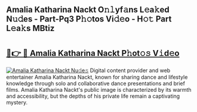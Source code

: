 ## Amalia Katharina Nackt O𝚗𝚕yf𝚊ns L𝚎a𝚔ed N𝚞𝚍es - Part-Pq3 P𝚑𝚘tos Vi𝚍𝚎o - H𝚘𝚝 Part L𝚎a𝚔s MBtiz

# <h2><a href="http://kfeman6.oniu.top/?m=Amalia+Katharina+Nackt">🔗👉 🔴 Amalia Katharina Nackt P𝚑ot𝚘𝚜 V𝚒d𝚎o</a></h2>

[![Amalia Katharina Nackt Nu𝚍e𝚜](https://i.imgur.com/0qMVB7G.gif)](http://kfeman6.oniu.top/?m=Amalia+Katharina+Nackt)
Digital content provider and web entertainer Amalia Katharina Nackt, known for sharing dance and lifestyle knowledge through solo and collaborative dance presentations and brief films. Amalia Katharina Nackt's public image is characterized by its warmth and accessibility, but the depths of his private life remain a captivating mystery.  
